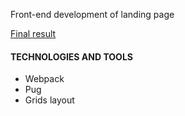 <p>Front-end development of  landing page</p>
<a href="https://lastavenka.github.io/take/build/index.html" target="_blank">Final result</a>

<h4>TECHNOLOGIES AND TOOLS</h4>
<ul>
  <li>Webpack</li>
  <li>Pug</li>
  <li>Grids layout</li>
</ul>
